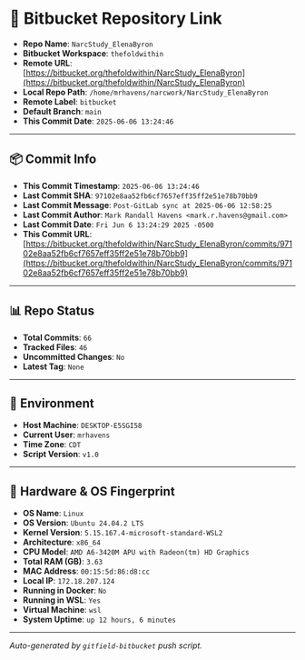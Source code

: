 # 🔗 Bitbucket Repository Link

- **Repo Name**: `NarcStudy_ElenaByron`
- **Bitbucket Workspace**: `thefoldwithin`
- **Remote URL**: [https://bitbucket.org/thefoldwithin/NarcStudy_ElenaByron](https://bitbucket.org/thefoldwithin/NarcStudy_ElenaByron)
- **Local Repo Path**: `/home/mrhavens/narcwork/NarcStudy_ElenaByron`
- **Remote Label**: `bitbucket`
- **Default Branch**: `main`
- **This Commit Date**: `2025-06-06 13:24:46`

---

## 📦 Commit Info

- **This Commit Timestamp**: `2025-06-06 13:24:46`
- **Last Commit SHA**: `97102e8aa52fb6cf7657eff35ff2e51e78b70bb9`
- **Last Commit Message**: `Post-GitLab sync at 2025-06-06 12:58:25`
- **Last Commit Author**: `Mark Randall Havens <mark.r.havens@gmail.com>`
- **Last Commit Date**: `Fri Jun 6 13:24:29 2025 -0500`
- **This Commit URL**: [https://bitbucket.org/thefoldwithin/NarcStudy_ElenaByron/commits/97102e8aa52fb6cf7657eff35ff2e51e78b70bb9](https://bitbucket.org/thefoldwithin/NarcStudy_ElenaByron/commits/97102e8aa52fb6cf7657eff35ff2e51e78b70bb9)

---

## 📊 Repo Status

- **Total Commits**: `66`
- **Tracked Files**: `46`
- **Uncommitted Changes**: `No`
- **Latest Tag**: `None`

---

## 🧭 Environment

- **Host Machine**: `DESKTOP-E5SGI58`
- **Current User**: `mrhavens`
- **Time Zone**: `CDT`
- **Script Version**: `v1.0`

---

## 🧬 Hardware & OS Fingerprint

- **OS Name**: `Linux`
- **OS Version**: `Ubuntu 24.04.2 LTS`
- **Kernel Version**: `5.15.167.4-microsoft-standard-WSL2`
- **Architecture**: `x86_64`
- **CPU Model**: `AMD A6-3420M APU with Radeon(tm) HD Graphics`
- **Total RAM (GB)**: `3.63`
- **MAC Address**: `00:15:5d:86:d8:cc`
- **Local IP**: `172.18.207.124`
- **Running in Docker**: `No`
- **Running in WSL**: `Yes`
- **Virtual Machine**: `wsl`
- **System Uptime**: `up 12 hours, 6 minutes`

---

_Auto-generated by `gitfield-bitbucket` push script._
